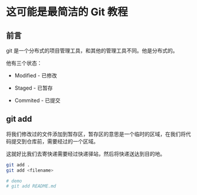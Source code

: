 # 这可能是最简洁的 Git 教程

## 前言

git 是一个分布式的项目管理工具，和其他的管理工具不同。他是分布式的。

他有三个状态：

-   Modified - 已修改

-   Staged - 已暂存

-   Commited - 已提交

## git add

将我们修改过的文件添加到暂存区，暂存区的意思是一个临时的区域，在我们将代码提交到仓库前，需要经过的一个区域。

这就好比我们去寄快递需要经过快递驿站，然后将快递送达到目的地。

```bash
git add .
git add <filename>

# demo
# git add README.md
```
